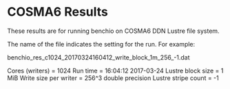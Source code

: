 COSMA6 Results
==============

These results are for running benchio on COSMA6 DDN Lustre file system.

The name of the file indicates the setting for the run. For example:

benchio_res_c1024_20170324160412_write_block_1m_256_-1.dat

Cores (writers) = 1024
Run time = 16:04:12 2017-03-24
Lustre block size = 1 MiB
Write size per writer = 256^3 double precision
Lustre stripe count = -1


